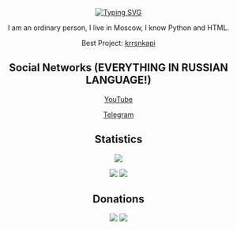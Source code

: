 <div align="center">
<a href="https://git.io/typing-svg"><img src="https://readme-typing-svg.demolab.com?font=Fredoka+One&pause=1000&color=F7F7F7&repeat=false&width=435&lines=Hello+everyone!" alt="Typing SVG" /></a>

<p>I am an ordinary person, I live in Moscow, I know Python and HTML.</p>

<p>Best Project: <a href="https://github.com/kararasenok-gd/krrsnkapi">krrsnkapi</a></p>

<h2>Social Networks (EVERYTHING IN RUSSIAN LANGUAGE!)</h2>

<p><a href="https://www.youtube.com/@kararasenok_gd">YouTube</a></p>

<p><a href="https://t.me/logovo_amogusov">Telegram</a></p>

<h2>Statistics</h2>

![](http://github-profile-summary-cards.vercel.app/api/cards/profile-details?username=kararasenok-gd&theme=tokyonight)

![](http://github-profile-summary-cards.vercel.app/api/cards/repos-per-language?username=kararasenok-gd&theme=tokyonight)
![](http://github-profile-summary-cards.vercel.app/api/cards/most-commit-language?username=kararasenok-gd&theme=tokyonight)



<h2>Donations</h2>
<a href="https://www.donationalerts.com/r/kararasenok_gd" target="_blank"><img src="https://img.shields.io/badge/Donate%20on-DonationAlerts-orange"></a> <a href="https://boosty.to/kararasenok_gd" target="_blank"><img src="https://img.shields.io/badge/Donate%20on-Boosty-white"></a>

</div>
